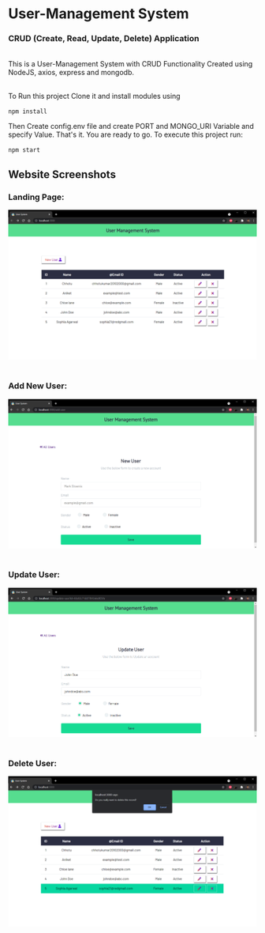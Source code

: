 # User-Management System
### CRUD (Create, Read, Update, Delete) Application
<br>
This is a User-Management System with CRUD Functionality Created using NodeJS, axios, express and mongodb.
<br><br>

 To Run this project Clone it and install modules using
```
npm install
```

Then Create config.env file and create PORT and MONGO_URI Variable and specify Value.
That's it. You are ready to go. To execute this project run:
```
npm start
```
## Website Screenshots <br>

### Landing Page: <br>
![landing page](/assets/img/landing_page.png)
<br><br>

### Add New User: <br>
![Add User](/assets/img/add_user.png)
<br><br>

### Update User: <br>
![Update User](/assets/img/update_user.png)
<br><br>
### Delete User: <br>
![Delete User](/assets/img/delete_user.png)
